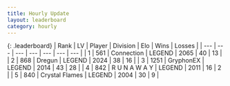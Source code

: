 ```yaml
---
title: Hourly Update
layout: leaderboard
category: hourly
---
```


{: .leaderboard}
| Rank | LV | Player | Division | Elo | Wins | Losses |
| --- | --- | --- | --- | --- | --- | --- |
| <span data-change="0">1</span> | 561 | <span title="ID: 539711">Connection</span> | LEGEND | <span data-change="0">2065</span> | <span data-change="0">40</span> | <span data-change="0">13</span> |
| <span data-change="0">2</span> | 868 | <span title="ID: 337810">Dregun</span> | LEGEND | <span data-change="0">2024</span> | <span data-change="0">38</span> | <span data-change="0">16</span> |
| <span data-change="0">3</span> | 1251 | <span title="ID: 315148">GryphonEX</span> | LEGEND | <span data-change="0">2014</span> | <span data-change="0">43</span> | <span data-change="0">28</span> |
| <span data-change="0">4</span> | 842 | <span title="ID: 66144">R U N A W A Y</span> | LEGEND | <span data-change="4">2011</span> | <span data-change="1">16</span> | <span data-change="0">2</span> |
| <span data-change="0">5</span> | 840 | <span title="ID: 163201">Crystal Flames</span> | LEGEND | <span data-change="0">2004</span> | <span data-change="0">30</span> | <span data-change="0">9</span> |